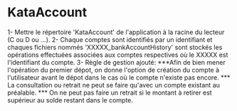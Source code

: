 # KataAccount
1- Mettre le répertoire 'KataAccount' de l'application à la racine du lecteur (C ou D ou ...).
2- Chaque comptes sont identifiés par un identifiant et chaques fichiers nommés 'XXXXX_bankAccountHistory' 
sont stockés les opérations effectuées associées aux comptes respectives où le XXXXX est l'identifiant du compte.
3- Règle de gestion ajouté: 
 ***Afin de bien mener l'opération du premier dépot, on donne l'option de création du compte à l'utilisateur 
avant le  dépot dans le cas où le compte n'existe pas encore. 
 *** La consultation ou retrait ne peut se faire qu'avec un compte existant au préalable.
 *** On ne peut pas faire un retrait si le montant à retirer est supérieur au solde restant dans le compte.
